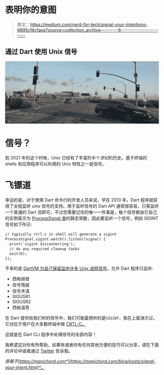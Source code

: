 # 表明你的意图

> 原文：<https://medium.com/nerd-for-tech/signal-your-intentions-6895cf4cfaea?source=collection_archive---------6----------------------->

## 通过 Dart 使用 Unix 信号

![](img/df2ddb3f29af45e89cb5db95be559e31.png)

# 信号？

到 2021 年的这个时候，Unix 已经有了丰富的半个*世纪*的历史。基于终端的 shells 和应用程序可以利用的 Unix 特性之一是信号。

# 飞镖道

幸运的是，对于使用 Dart 命令行的开发人员来说，早在 2013 年，Dart 程序就获得了全程监听 unix 信号的支持。用于监听信号的 Dart API 通常很容易，只需监听一个普通的 Dart 流即可，不过您需要记住的唯一一件事是，每个信号都由它自己的实例表示为 [ProcessSignal 类](https://api.dart.dev/stable/2.10.0/dart-io/ProcessSignal-class.html)的静态常数，因此要监听一个信号，例如 SIGINT 信号如下所示:

```
// typically ctrl-c in shell will generate a sigint
ProcessSignal.sigint.watch().listen((signal) {
  print('sigint disconnecting');
  // do any required cleanup tasks 
  exit(0);
});
```

不幸的是 [DartVM 为自己保留监听许多 Unix 进程信号](https://api.dart.dev/stable/2.10.0/dart-io/ProcessSignal/watch.html)，允许 Dart 程序只监听:

*   西格胡普
*   信号情报
*   信号术语
*   SIGUSR1
*   SIGUSR2
*   西格温奇

在 Dart 提供给我们听的信号中，我们可能最想听的是`SIGINT`，我在上面演示过，它对应于用户在大多数终端中做 [CRTL-C。](https://unix.stackexchange.com/a/362566/8837)

这就是在 Dart CLI 程序中处理信号的全部内容！

我希望这对你有所帮助，如果有或者你有任何其他方便的技巧可以分享，请在下面的评论中或者通过 [Twitter](https://twitter.com/mklin) 告诉我。

*原载于*[*https://manichord.com*](https://manichord.com/blog/posts/signal-your-intent.html)*。*